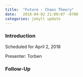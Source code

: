 ```yaml
---
title:  "Future - Chaos Theory"
date:   2018-04-02 21:00:07 -0700
categories: jekyll update
---
```


### Introduction

Scheduled for April 2, 2018

Presenter: Torben

### Follow-Up


